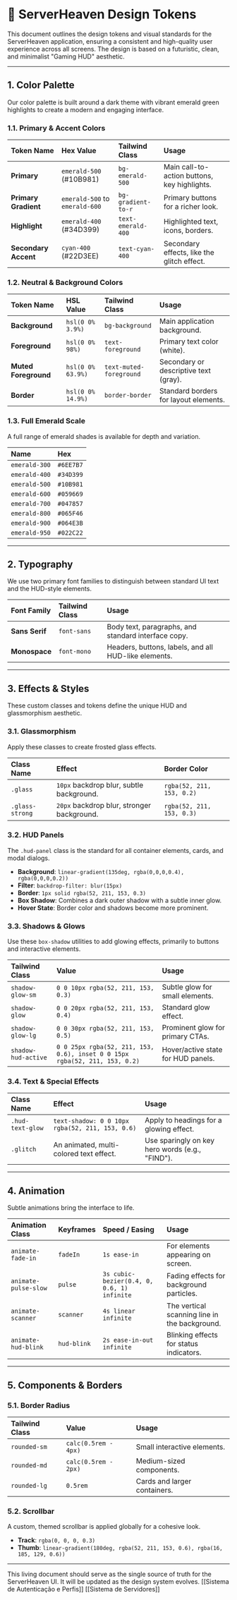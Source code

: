 # 🎨 ServerHeaven Design Tokens

This document outlines the design tokens and visual standards for the ServerHeaven application, ensuring a consistent and high-quality user experience across all screens. The design is based on a futuristic, clean, and minimalist "Gaming HUD" aesthetic.

---

## 1. Color Palette

Our color palette is built around a dark theme with vibrant emerald green highlights to create a modern and engaging interface.

### 1.1. Primary & Accent Colors

| Token Name    | Hex Value                                       | Tailwind Class     | Usage                                        |
| :------------ | :---------------------------------------------- | :----------------- | :------------------------------------------- |
| **Primary**   | `emerald-500` (#10B981)                         | `bg-emerald-500`   | Main call-to-action buttons, key highlights. |
| **Primary Gradient** | `emerald-500` to `emerald-600`           | `bg-gradient-to-r` | Primary buttons for a richer look.           |
| **Highlight** | `emerald-400` (#34D399)                         | `text-emerald-400` | Highlighted text, icons, borders.            |
| **Secondary Accent** | `cyan-400` (#22D3EE)                        | `text-cyan-400`    | Secondary effects, like the glitch effect.   |

### 1.2. Neutral & Background Colors

| Token Name         | HSL Value          | Tailwind Class        | Usage                                               |
| :----------------- | :----------------- | :-------------------- | :-------------------------------------------------- |
| **Background**     | `hsl(0 0% 3.9%)`   | `bg-background`       | Main application background.                        |
| **Foreground**     | `hsl(0 0% 98%)`    | `text-foreground`     | Primary text color (white).                         |
| **Muted Foreground** | `hsl(0 0% 63.9%)`  | `text-muted-foreground` | Secondary or descriptive text (gray).             |
| **Border**         | `hsl(0 0% 14.9%)`  | `border-border`       | Standard borders for layout elements.               |

### 1.3. Full Emerald Scale

A full range of emerald shades is available for depth and variation.

| Name          | Hex       |
| :------------ | :-------- |
| `emerald-300` | `#6EE7B7` |
| `emerald-400` | `#34D399` |
| `emerald-500` | `#10B981` |
| `emerald-600` | `#059669` |
| `emerald-700` | `#047857` |
| `emerald-800` | `#065F46` |
| `emerald-900` | `#064E3B` |
| `emerald-950` | `#022C22` |

---

## 2. Typography

We use two primary font families to distinguish between standard UI text and the HUD-style elements.

| Font Family | Tailwind Class | Usage                                                |
| :---------- | :------------- | :--------------------------------------------------- |
| **Sans Serif**  | `font-sans`    | Body text, paragraphs, and standard interface copy.  |
| **Monospace**   | `font-mono`    | Headers, buttons, labels, and all HUD-like elements. |

---

## 3. Effects & Styles

These custom classes and tokens define the unique HUD and glassmorphism aesthetic.

### 3.1. Glassmorphism

Apply these classes to create frosted glass effects.

| Class Name      | Effect                               | Border Color                 |
| :-------------- | :----------------------------------- | :--------------------------- |
| `.glass`        | `10px` backdrop blur, subtle background. | `rgba(52, 211, 153, 0.2)`    |
| `.glass-strong` | `20px` backdrop blur, stronger background. | `rgba(52, 211, 153, 0.3)`    |

### 3.2. HUD Panels

The `.hud-panel` class is the standard for all container elements, cards, and modal dialogs.

- **Background**: `linear-gradient(135deg, rgba(0,0,0,0.4), rgba(0,0,0,0.2))`
- **Filter**: `backdrop-filter: blur(15px)`
- **Border**: `1px solid rgba(52, 211, 153, 0.3)`
- **Box Shadow**: Combines a dark outer shadow with a subtle inner glow.
- **Hover State**: Border color and shadows become more prominent.

### 3.3. Shadows & Glows

Use these `box-shadow` utilities to add glowing effects, primarily to buttons and interactive elements.

| Tailwind Class   | Value                                                              | Usage                                 |
| :--------------- | :----------------------------------------------------------------- | :------------------------------------ |
| `shadow-glow-sm` | `0 0 10px rgba(52, 211, 153, 0.3)`                                 | Subtle glow for small elements.       |
| `shadow-glow`    | `0 0 20px rgba(52, 211, 153, 0.4)`                                 | Standard glow effect.                 |
| `shadow-glow-lg` | `0 0 30px rgba(52, 211, 153, 0.5)`                                 | Prominent glow for primary CTAs.      |
| `shadow-hud-active` | `0 0 25px rgba(52, 211, 153, 0.6), inset 0 0 15px rgba(52, 211, 153, 0.2)` | Hover/active state for HUD panels. |

### 3.4. Text & Special Effects

| Class Name        | Effect                                  | Usage                                     |
| :---------------- | :-------------------------------------- | :---------------------------------------- |
| `.hud-text-glow`  | `text-shadow: 0 0 10px rgba(52, 211, 153, 0.6)` | Apply to headings for a glowing effect.     |
| `.glitch`         | An animated, multi-colored text effect.   | Use sparingly on key hero words (e.g., "FIND"). |

---

## 4. Animation

Subtle animations bring the interface to life.

| Animation Class      | Keyframes                  | Speed / Easing                          | Usage                                            |
| :------------------- | :------------------------- | :-------------------------------------- | :----------------------------------------------- |
| `animate-fade-in`    | `fadeIn`                   | `1s ease-in`                            | For elements appearing on screen.                |
| `animate-pulse-slow` | `pulse`                    | `3s cubic-bezier(0.4, 0, 0.6, 1) infinite` | Fading effects for background particles.         |
| `animate-scanner`    | `scanner`                  | `4s linear infinite`                    | The vertical scanning line in the background.    |
| `animate-hud-blink`  | `hud-blink`                | `2s ease-in-out infinite`               | Blinking effects for status indicators.          |

---

## 5. Components & Borders

### 5.1. Border Radius

| Tailwind Class | Value                  | Usage                        |
| :------------- | :--------------------- | :--------------------------- |
| `rounded-sm`   | `calc(0.5rem - 4px)`   | Small interactive elements.  |
| `rounded-md`   | `calc(0.5rem - 2px)`   | Medium-sized components.     |
| `rounded-lg`   | `0.5rem`               | Cards and larger containers. |

### 5.2. Scrollbar

A custom, themed scrollbar is applied globally for a cohesive look.

- **Track**: `rgba(0, 0, 0, 0.3)`
- **Thumb**: `linear-gradient(180deg, rgba(52, 211, 153, 0.6), rgba(16, 185, 129, 0.6))`

---
This living document should serve as the single source of truth for the ServerHeaven UI. It will be updated as the design system evolves.
[[Sistema de Autenticação e Perfis]]
[[Sistema de Servidores]] 